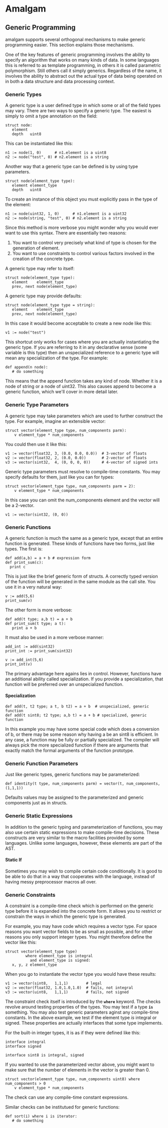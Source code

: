 

# Amalgam #

## Generic Programming ##

amalgam supports several orthogonal mechanisms to make generic programming easier. This section explains those mechanisms.

One of the key features of generic programming involves the ability to specify an algorithm that works on many kinds of data. In some languages this is referred to as template programming, in others it is called parametric polymorphism. Still others call it simply generics. Regardless of the name, it involves the ability to abstract out the actual type of data being operated on in both a data structure and data processing context.

### Generic Types ###

A generic type is a user defined type in which some or all of the field types may vary. There are two ways to specify a generic type. The easiest is simply to omit a type annotation on the field:

```
struct node:
   element
   depth   uint8
```

This can be instantiated like this:

```
n1 := node(1, 0)      # n1.element is a uint8
n2 := node("test", 0) # n2.element is a string 
```

Another way that a generic type can be defined is by using type parameters.

```
struct node(element_type type):
   element element_type
   depth   uint8
```

To create an instance of this object you must explicitly pass in the type of the element:

```
n1 := node(uint32, 1, 0)      # n1.element is a uint32
n2 := node(string, "test", 0) # n2.element is a string 
```

Since this method is more verbose you might wonder why you would ever want to use this syntax. There are essentially two reasons:

  1. You want to control very precisely what kind of type is chosen for the generation of element.
  1. You want to use constraints to control various factors involved in the creation of the concrete type.

A generic type may refer to itself:

```
struct node(element_type type):
   element    element_type
   prev, next node(element_type)
```

A generic type may provide defaults:

```
struct node(element_type type = string):
   element    element_type
   prev, next node(element_type)
```

In this case it would become acceptable to create a new node like this:

```
v1 := node("test")
```

This shortcut only works for cases where you are actually instantiating the generic type. If you are referring to it in any declarative sense (some variable is this type) then an unspecialized reference to a generic type will mean any specialization of the type. For example:

```
def append(n node):
   # do something
```

This means that the append function takes any kind of node. Whether it is a node of string or a node of uint32. This also causes append to become a generic function, which we'll cover in more detail later.

### Generic Type Parameters ###

A generic type may take parameters which are used to further construct the type. For example, imagine an extensible vector:

```
struct vector(element_type type, num_components parm):
    v element_type * num_components
```

You could then use it like this:

```
v1 := vector(float32, 3, (0.0, 0.0, 0.0))  # 3-vector of floats
v2 := vector(float32, 2, (0.0, 0.0))       # 2-vector of floats
v3 := vector(sint32,  4, (0, 0, 0, 0))     # 4-vector of signed ints
```

Generic type parameters must resolve to compile-time constants. You may specify defaults for them, just like you can for types:

```
struct vector(element_type type, num_components parm = 2):
    v element_type * num_components
```

In this case you can omit the num\_components element and the vector will be a 2-vector.

```
v1 := vector(sint32, (0, 0))
```

### Generic Functions ###

A generic function is much the same as a generic type, except that an entire function is generated. These kinds of functions have two forms, just like types. The first is:

```
def add(a,b) = a + b # expression form
def print_sum(c):
  print c
```

This is just like the brief generic form of structs. A correctly typed version of the function will be generated in the same module as the call site. You use it in a very natural way:

```
v := add(5,6)
print_sum(v)
```

The other form is more verbose:

```
def add(t type; a,b t) = a + b
def print_sum(t type; a t):
   print a + b
```

It must also be used in a more verbose manner:

```
add_int := add(sint32)
print_int := print_sum(sint32)

v := add_int(5,6)
print_int(v)
```

The primary advantage here agains lies in control. However, functions have an additional ability called specialization. If you provide a specialization, that function will be preferred over an unspecialized function.

#### Specialization ####

```
def add(t, t2 type; a t, b t2) = a + b  # unspecialized, generic function
def add(t sint8; t2 type; a,b t) = a + b # specialized, generic function
```

In this example you may have some special code which does a conversion of b, or there may be some reason why having a be an sint8 is efficient. In any case, a function may be fully or partially specialized. The compiler will always pick the more specialized function if there are arguments that exactly match the formal arguments of the function prototype.

### Generic Function Parameters ###

Just like generic types, generic functions may be parameterized:

```
def identity(t type, num_components parm) = vector(t, num_components, (1,1,1))
```

Defaults values may be assigned to the parameterized and generic components just as in structs.

### Generic Static Expressions ###

In addition to the generic typing and parameterization of functions, you may also use certain static expressions to make compile-time decisions. These constructs are very similar to the macro facilities provided by some languages. Unlike some languages, however, these elements are part of the AST.

#### Static If ####

Sometimes you may wish to compile certain code conditionally. It is good to be able to do that in a way that cooperates with the language, instead of having messy preprocessor macros all over.

### Generic Constraints ###

A constraint is a compile-time check which is performed on the generic type before it is expanded into the concrete form. It allows you to restrict or constrain the ways in which the generic type is generated.

For example, you may have code which requires a vector type. For space reasons you want vector fields to be as small as possible, and for other reasons you only support integer types. You might therefore define the vector like this:

```
struct vector(element_type type) 
         where element_type is integral
           and element_type is signed: 
   x, y, z element_type
```

When you go to instantiate the vector type you would have these results:

```
v1 := vector(sint8,   1,1,1)        # legal
v2 := vector(float32, 1.0,1.0,1.0)  # fails, not integral  
v3 := vector(uint8,   1,1,1)        # fails, not signed
```

The constraint check itself is introduced by the **`where`** keyword. The checks revolve around testing properties of the types. You may test if a type **`is`** something. You may also test generic parameters aginst any compile-time constants. In the above example, we test if the element type _is_ integral or signed. These properties are actually interfaces that some type implements.

For the built-in integer types, it is as if they were defined like this:

```
interface integral
interface signed

interface sint8 is integral, signed
```

If you wanted to use the parameterized vector above, you might want to make sure that the number of elements in the vector is greater than 0.

```
struct vector(element_type type, num_components uint8) where num_components > 0
    v element_type * num_components
```

The check can use any compile-time constant expressions.

Similar checks can be institutued for generic functions:

```
def sort(i) where i is iterator:
   # do something
```